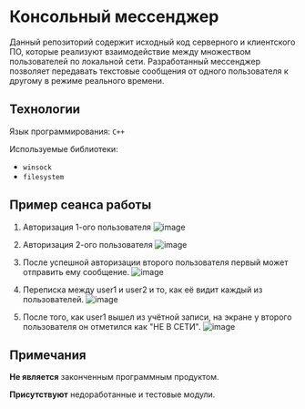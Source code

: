 # Консольный мессенджер
Данный репозиторий содержит исходный код серверного и клиентского ПО, которые реализуют взаимодействие между множеством пользователей по локальной сети.
Разработанный мессенджер позволяет передавать текстовые сообщения от одного пользователя к другому в режиме реального времени.

## Технологии
Язык программирования: `C++`

Используемые библиотеки: 
- `winsock`
- `filesystem`

## Пример сеанса работы
1) Авторизация 1-ого пользователя
![image](https://user-images.githubusercontent.com/115738921/196057536-90cef783-ca03-4330-a447-f7e4763a43c5.png)

2) Авторизация 2-ого пользователя
![image](https://user-images.githubusercontent.com/115738921/196057778-d46c5681-b746-4f90-a6ca-ea05391158c3.png)

3) После успешной авторизации второго пользователя первый может отправить ему сообщение.
![image](https://user-images.githubusercontent.com/115738921/196057843-c95d796c-df00-4057-b93c-a784ef6959b8.png)

4) Переписка между user1 и user2 и то, как её видит каждый из пользователей.
![image](https://user-images.githubusercontent.com/115738921/196057898-d9782ae0-a700-48b6-8c9c-aa690d910839.png)

5) После того, как user1 вышел из учётной записи, на экране у второго пользователя он отметился как "НЕ В СЕТИ".
![image](https://user-images.githubusercontent.com/115738921/196057946-2a381690-a5b4-4043-8113-0837f7b8ace6.png)


## Примечания
**Не является** законченным программным продуктом.

**Присутствуют** недоработанные и тестовые модули.
